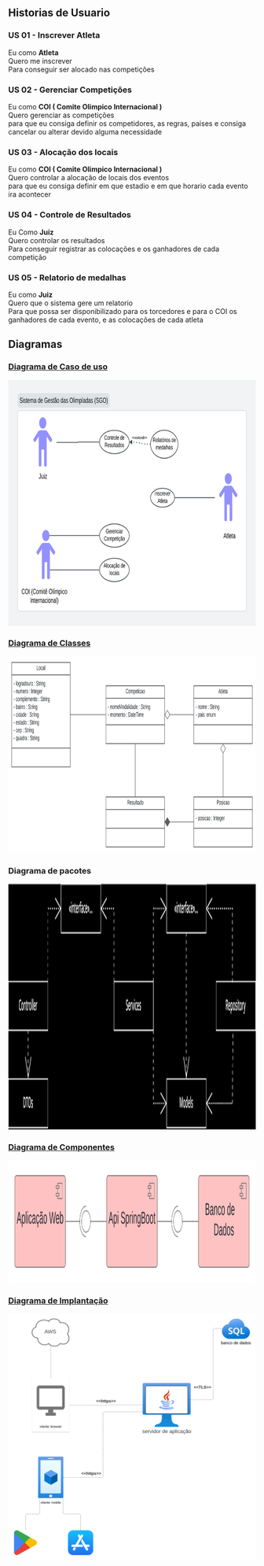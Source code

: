 ## Historias de Usuario 

### US 01 - Inscrever Atleta 
Eu como **Atleta** \
Quero me inscrever \
Para conseguir ser alocado nas competiçôes 

### US 02 - Gerenciar Competições 
Eu como **COI ( Comite Olimpico Internacional )** \
Quero gerenciar as competições \
para que eu consiga definir os competidores, as regras, paises e consiga cancelar ou alterar devido alguma necessidade  

### US 03 - Alocação dos locais 
Eu como **COI ( Comite Olimpico Internacional )** \
Quero controlar a alocação de locais dos eventos \
para que eu consiga definir em que estadio e em que horario cada evento ira acontecer 

### US 04 - Controle de Resultados 
Eu Como **Juiz** \
Quero controlar os resultados \
Para conseguir registrar as colocações e os ganhadores de cada competição 

### US 05 - Relatorio de medalhas
Eu como **Juiz** \
Quero que o sistema gere um relatorio \
Para que possa ser disponibilizado para os torcedores e para o COI os ganhadores de cada evento, e as colocações de cada atleta 

## Diagramas

### [Diagrama de Caso de uso](https://lucid.app/lucidspark/b7fb6cda-60c7-47c1-9aec-008a96232d80/edit?invitationId=inv_5875fb5c-6862-4c9c-a30c-81ab893a1ed2)

<img width="100%" height="500px" src="./imagens/diagrama-de-caso-de-uso.svg"/>

### [Diagrama de Classes](https://lucid.app/lucidchart/90d8239c-d653-4c6f-8df2-ca680f87c07a/edit?viewport_loc=-2252%2C-573%2C2109%2C918%2C0_0&invitationId=inv_6e3b6afa-e32d-4667-a642-b0dc87e6dcc6)

<img width="100%" height="400px" src="./imagens/diagrama-de-classes.svg"/>

### Diagrama de pacotes

<img width="100%" height="500px" src="./imagens/diagrama-de-pacotes.drawio.svg"/>


### [Diagrama de Componentes](https://lucid.app/lucidchart/6bcc220a-63fd-4516-8fc0-6a703cb4740c/edit?viewport_loc=-1166%2C564%2C1554%2C676%2C0_0&invitationId=inv_a520f6f0-6a7a-4b3f-9e5b-0c4de8697433)

<img width="100%" height="250px" src="./imagens/diagrama-de-componentes.svg"/>

### [Diagrama de Implantação](https://lucid.app/lucidchart/33019687-725c-498a-8b68-afd6bf559d27/edit?invitationId=inv_fa92b347-42bf-4128-81a6-d969daa27e00)

<img width="100%" height="500px" src="./imagens/diagrama-de-implantacao.svg"/>

